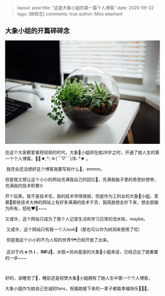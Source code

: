 > layout: post
> title: "这是大象小姐的第一篇个人博客"
> date:   2025-09-22
> tags: [碎碎念]
> comments: true
> author: Miss elephant



## 大象小姐的开篇碎碎念

![plant_600_400](../images/plant_600_400.jpg)

​		在这个大家都爱看短视频的时代，大象🐘小姐却在她28岁之时，开通了她人生的第一个个人博客。👏👏*★,°*:.☆(￣▽￣)/$:*.°★* 。

​		我完全还没想好这个博客我要写些什么🤔，emmm。

​		但是我又想让这个小小的网站充满我自己的回忆🥰，充满我脑子里的奇思妙想😎，充满我的技术积累🤓

​		开个玩笑，我不是技术宅，我的技术学得很弱，但是作为工科女的大象🐘小姐，羡慕🤩那些技术大神的网站上有好多满满的技术干货，我简直想全抄下来，想全部据为所有，怒吼❤️‍🔥~~~

​		又或许，这个网站只成为了我个人记录生活和学习日常的流水账，maybe。

​		又或许，这个网站只有我一个人look👀（那也可以作为树洞来使用了哎）

​		但是我这个小小的不为人知的世界🗺️已经开放了出来。

​		这对于内 **e** 外 **i** ，**INFJ**🌌，水瓶♒风向星座的大象🐘小姐来说，已经迈出了她重要的一步~~~

​		

​		好的，该睡觉了🌃，睡前还是祝贺大象🐘小姐拥有了她人生中第一个个人博客，

​		大象小姐作为她自己忠诚的fans，祝福她接下来的一辈子都能幸福快乐💖💖💖。


